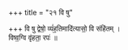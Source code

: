 +++
title = "२१ वि षु"

+++
वि षु द्वेषो॒ व्यं॑ह॒तिमादि॑त्यासो॒ वि संहि॑तम् ।  
विष्व॒ग्वि वृ॑हता॒ रपः॑ ॥